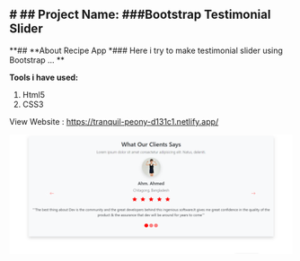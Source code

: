 ## **# ## **Project Name: ###Bootstrap Testimonial Slider****

**## **About Recipe App  *### Here i try to make testimonial slider using Bootstrap ...
 **



**Tools i have used:**

 1. Html5
 2. CSS3




View Website :  https://tranquil-peony-d131c1.netlify.app/




![enter image description here](https://github.com/Saiemhossain/Bootstrap-testiomial-slider/blob/main/img/cover.png?raw=true)

